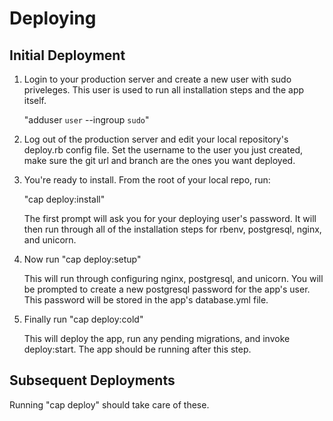 Deploying
=========

Initial Deployment
------------------

1.  Login to your production server and create a new user with sudo priveleges.  This user
    is used to run all installation steps and the app itself. 
    
    "adduser `user` --ingroup `sudo`"

2.  Log out of the production server and edit your local repository's deploy.rb config file. 
    Set the username to the user you just created, make sure the git url and branch are the
    ones you want deployed.

3.  You're ready to install.  From the root of your local repo, run:

    "cap deploy:install"

    The first prompt will ask you for your deploying user's password.  It will then run through
    all of the installation steps for rbenv, postgresql, nginx, and unicorn.

3.  Now run "cap deploy:setup"

    This will run through configuring nginx, postgresql, and unicorn.  You will be prompted to
    create a new postgresql password for the app's user.  This password will be stored in the
    app's database.yml file.

4.  Finally run "cap deploy:cold"
    
    This will deploy the app, run any pending migrations, and invoke deploy:start.  The app should
    be running after this step.

Subsequent Deployments
----------------------

Running "cap deploy" should take care of these.
